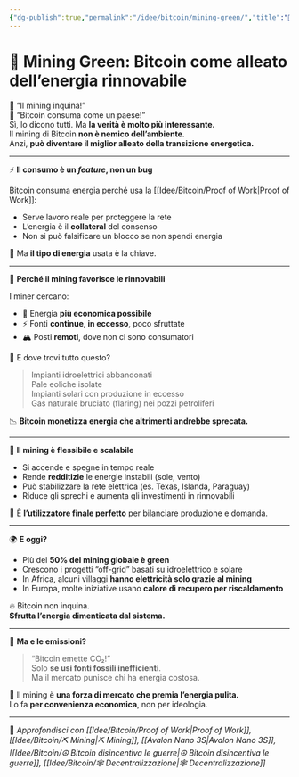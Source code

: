 ```yaml
---
{"dg-publish":true,"permalink":"/idee/bitcoin/mining-green/","title":"🌱 Mining Green: Bitcoin come alleato dell’energia rinnovabile","tags":["Bitcoin","Mining","Energia","Ambiente","Sostenibilità","ProofOfWork"]}
---
```



# 🌱 Mining Green: Bitcoin come alleato dell’energia rinnovabile

🧨 “Il mining inquina!”  
🌱 “Bitcoin consuma come un paese!”  
Sì, lo dicono tutti. Ma **la verità è molto più interessante.**  
Il mining di Bitcoin **non è nemico dell’ambiente**.  
Anzi, **può diventare il miglior alleato della transizione energetica.**

---

⚡ **Il consumo è un *feature*, non un bug**

Bitcoin consuma energia perché usa la [[Idee/Bitcoin/Proof of Work\|Proof of Work]]:  
- Serve lavoro reale per proteggere la rete  
- L’energia è il **collateral** del consenso  
- Non si può falsificare un blocco se non spendi energia

🎯 Ma **il tipo di energia** usata è la chiave.

---

🔋 **Perché il mining favorisce le rinnovabili**

I miner cercano:
- 💸 Energia **più economica possibile**
- ⚡ Fonti **continue, in eccesso**, poco sfruttate
- 🏔️ Posti **remoti**, dove non ci sono consumatori

🌊 E dove trovi tutto questo?

> Impianti idroelettrici abbandonati  
> Pale eoliche isolate  
> Impianti solari con produzione in eccesso  
> Gas naturale bruciato (flaring) nei pozzi petroliferi

📉 **Bitcoin monetizza energia che altrimenti andrebbe sprecata.**

---

🔁 **Il mining è flessibile e scalabile**

- Si accende e spegne in tempo reale  
- Rende **redditizie** le energie instabili (sole, vento)  
- Può stabilizzare la rete elettrica (es. Texas, Islanda, Paraguay)  
- Riduce gli sprechi e aumenta gli investimenti in rinnovabili

🧠 È **l’utilizzatore finale perfetto** per bilanciare produzione e domanda.

---

🌍 **E oggi?**

- Più del **50% del mining globale è green**  
- Crescono i progetti “off-grid” basati su idroelettrico e solare  
- In Africa, alcuni villaggi **hanno elettricità solo grazie al mining**  
- In Europa, molte iniziative usano **calore di recupero per riscaldamento**

🔥 Bitcoin non inquina.  
**Sfrutta l’energia dimenticata dal sistema.**

---

🧯 **Ma e le emissioni?**

> “Bitcoin emette CO₂!”  
Solo **se usi fonti fossili inefficienti**.  
Ma il mercato punisce chi ha energia costosa.

🌱 Il mining è **una forza di mercato che premia l’energia pulita.**  
Lo fa **per convenienza economica**, non per ideologia.

---

🔗 _Approfondisci con [[Idee/Bitcoin/Proof of Work\|Proof of Work]], [[Idee/Bitcoin/⛏️ Mining\|⛏️ Mining]], [[Avalon Nano 3S\|Avalon Nano 3S]], [[Idee/Bitcoin/☮️ Bitcoin disincentiva le guerre\|☮️ Bitcoin disincentiva le guerre]], [[Idee/Bitcoin/🕸️ Decentralizzazione\|🕸️ Decentralizzazione]]_ 